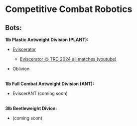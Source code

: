 # Competitive Combat Robotics
**Bots:**
---
**1lb Plastic Antweight Division (PLANT):**

- [Eviscerator](Eviscerator_(PLANT).md)
  
  - [Eviscerator @ TRC 2024 all matches (youtube)](https://www.youtube.com/watch?v=gL7ahHKzthY&list=PLaajWfdDszmCy5Lru08SvIwDpJg_W1IqT)
- Oblivion

<br>**1lb Full Combat Antweight Division (ANT):**

- EviscerANT (coming soon)  
  
<br>**3lb Beetleweight Divion:**
- (coming soon)
